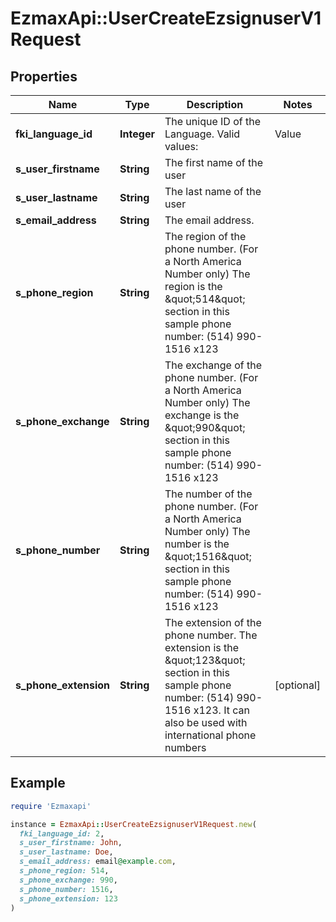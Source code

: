 # EzmaxApi::UserCreateEzsignuserV1Request

## Properties

| Name | Type | Description | Notes |
| ---- | ---- | ----------- | ----- |
| **fki_language_id** | **Integer** | The unique ID of the Language.  Valid values:  |Value|Description| |-|-| |1|French| |2|English| |  |
| **s_user_firstname** | **String** | The first name of the user |  |
| **s_user_lastname** | **String** | The last name of the user |  |
| **s_email_address** | **String** | The email address. |  |
| **s_phone_region** | **String** | The region of the phone number. (For a North America Number only)  The region is the \&quot;514\&quot; section in this sample phone number: (514) 990-1516 x123 |  |
| **s_phone_exchange** | **String** | The exchange of the phone number. (For a North America Number only)  The exchange is the \&quot;990\&quot; section in this sample phone number: (514) 990-1516 x123 |  |
| **s_phone_number** | **String** | The number of the phone number. (For a North America Number only)  The number is the \&quot;1516\&quot; section in this sample phone number: (514) 990-1516 x123 |  |
| **s_phone_extension** | **String** | The extension of the phone number.  The extension is the \&quot;123\&quot; section in this sample phone number: (514) 990-1516 x123.  It can also be used with international phone numbers | [optional] |

## Example

```ruby
require 'Ezmaxapi'

instance = EzmaxApi::UserCreateEzsignuserV1Request.new(
  fki_language_id: 2,
  s_user_firstname: John,
  s_user_lastname: Doe,
  s_email_address: email@example.com,
  s_phone_region: 514,
  s_phone_exchange: 990,
  s_phone_number: 1516,
  s_phone_extension: 123
)
```

